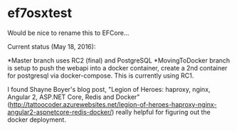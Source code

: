 # ef7osxtest
Would be nice to rename this to EFCore... 

Current status (May 18, 2016):   

*Master branch uses RC2 (final) and PostgreSQL 
*MovingToDocker branch is setup to push the webapi into a docker container, create a 2nd container for postgresql via docker-compose. This is currently using RC1.

I found Shayne Boyer's blog post, "Legion of Heroes: haproxy, nginx, Angular 2, ASP.NET Core, Redis and Docker" (http://tattoocoder.azurewebsites.net/legion-of-heroes-haproxy-nginx-angular2-aspnetcore-redis-docker/) really helpful for figuring out the docker deployment.


